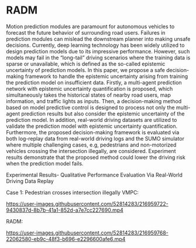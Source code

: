 # RADM
Motion prediction modules are paramount for autonomous vehicles to forecast the future behavior of surrounding road users. Failures in prediction modules can mislead the downstream planner into making unsafe decisions. Currently, deep learning technology has been widely utilized to design prediction models due to its impressive performance. However, such models may fail in the “long-tail” driving scenarios where the training data is sparse or unavailable, which is defined as the so-called epistemic uncertainty of prediction models. In this paper, we propose a safe decision-making framework to handle the epistemic uncertainty arising from training the prediction model on insufficient data. Firstly, a multi-agent prediction network with epistemic uncertainty quantification is proposed, which simultaneously takes the historical states of nearby road users, map information, and traffic lights as inputs. Then, a decision-making method based on model predictive control is designed to process not only the multi-agent prediction results but also consider the epistemic uncertainty of the prediction model. In addition, real-world driving datasets are utilized to validate the prediction model with epistemic uncertainty quantification. Furthermore, the proposed decision-making framework is evaluated via both log-replay data from real-world driving logs and the SUMO simulator where multiple challenging cases, e.g, pedestrians and non-motorized vehicles crossing the intersection illegally, are considered. Experiment results demonstrate that the proposed method could lower the driving risk when the prediction model fails.


Experimental Results- Qualitative Performance Evaluation Via Real-World Driving Data Replay

Case 1: Pedestrian crosses intersection illegally
VMPC:

https://user-images.githubusercontent.com/52814283/216959722-9430837d-8b7b-41a1-852d-a7e7cc227690.mp4

RADM:

https://user-images.githubusercontent.com/52814283/216959768-22062580-eb9c-48f3-b696-e2296600afe6.mp4

